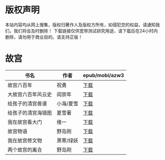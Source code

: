 # 版权声明

本站内容均从网上搜集，版权归著作人及版权方所有，如侵犯您的权益，请通知我们，我们将会及时删除！ 下载链接仅供宽带测试研究用途，请下载后在24小时内删除，请勿用于商业目的。请支持正版！

# 故宫

| 书名 | 作者 | epub/mobi/azw3 |
| --- | --- | --- |
| 故宫六百年 | 祝勇 | [下载](https://url89.ctfile.com/f/31084289-1357001329-12e528?p=8866) |
| 大故宫六百年风云史 | 阎崇年 | [下载](https://url89.ctfile.com/f/31084289-1356995089-1adaaf?p=8866) |
| 给孩子的清宫兽谱 | 小海/夏雪 | [下载](https://url89.ctfile.com/f/31084289-1356990316-560b44?p=8866) |
| 给孩子的清宫海错图 | 夏雪著 | [下载](https://url89.ctfile.com/f/31084289-1356990100-c64ba9?p=8866) |
| 我在故宫看大门 | 维一 | [下载](https://url89.ctfile.com/f/31084289-1357044289-c2afc7?p=8866) |
| 故宫物语 | 野岛刚 | [下载](https://url89.ctfile.com/f/31084289-1357019347-0c448f?p=8866) |
| 我在故宫修文物 | 萧寒/绿妖 | [下载](https://url89.ctfile.com/f/31084289-1357008073-19db87?p=8866) |
| 两个故宫的离合 | 野岛刚  | [下载](https://url89.ctfile.com/f/31084289-1357006156-d22a19?p=8866) |
